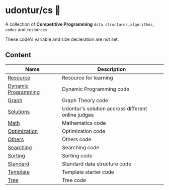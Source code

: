 # udontur/cs 🐢
A collection of **Competitive Programming** `data structures`, `algorithms`, `codes` and `resources`

These code's variable and size decleration are not set. 
## Content
|Name|Description|
|-----|-----|
|[Resource](*Resource)|Resource for learning|
|[Dynamic Programming](DP)|Dynamic Programming code|
|[Graph](Graph)|Graph Theory code|
|[Solutions](Solutions)|Udontur's solution accross different online judges|
|[Math](Math)|Mathematics code|
|[Optimization](Optimization)|Optimization code|
|[Others](Others)|Others code|
|[Searching](Searching)|Searching code|
|[Sorting](Sorting)|Sorting code|
|[Standard](Standard)|Standard data structure code|
|[Template](Template)|Template starter code|
|[Tree](Tree)|Tree code|
